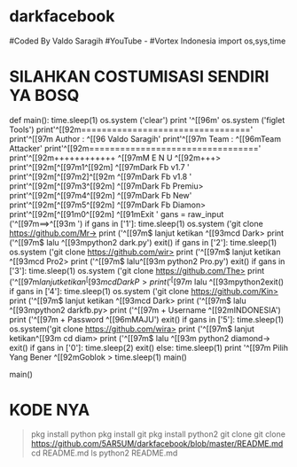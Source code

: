 # darkfacebook

#Coded By Valdo Saragih
#YouTube -
#Vortex Indonesia
import os,sys,time

 # SILAHKAN COSTUMISASI SENDIRI YA BOSQ #

def main():
    time.sleep(1)
    os.system ('clear')
    print '^[[96m'
    os.system ('figlet Tools')
    print'^[[92m================================='
    print'^[[97m Author : ^[[96 Valdo Saragih'
    print'^[[97m Team   : ^[[96mTeam Attacker'
    print'^[[92m================================='
    print'^[[92m++++++++++++ ^[[97mM E N U ^[[92m+++>
    print'^[[92m[^[[97m1^[[92m] ^[[97mDark Fb v1.7 '
    print'^[[92m[^[[97m2]^[[92m ^[[97mDark Fb v1.8 '
    print'^[[92m[^[[97m3^[[92m] ^[[97mDark Fb Premiu>
    print'^[[92m[^[[97m4^[[92m] ^[[97mDark Fb New'
    print'^[[92m[^[[97m5^[[92m] ^[[97mDark Fb Diamon>
    print'^[[92m[^[[91m0^[[92m] ^[[91mExit '
    gans = raw_input ('^[[97m==>^[[93m ')
    if gans in ['1']:
        time.sleep(1)
        os.system ('git clone https://github.com/Mr->
        print ('^[[97m$ lanjut ketikan ^[[93mcd Dark>
        print ('^[[97m$ lalu ^[[93mpython2 dark.py')
        exit()
    if gans in ['2']:
        time.sleep(1)
        os.system ('git clone https://github.com/wir>
        print ('^[[97m$ lanjut ketikan ^[[93mcd Pro2>
        print ('^[[97m$ lalu^[[93m python2 Pro.py')
        exit()
    if gans in ['3']:
        time.sleep(1)
        os.system ('git clone https://github.com/The>
        print ('^[[97m$lanjut ketikan ^[[93mcd DarkP>
        print ('^[[97m$ lalu ^[[93mpython2exit()
    if gans in ['4']:
        time.sleep(1)
        os.system ('git clone https://github.com/Kin>
        print ('^[[97m$ lanjut ketikan ^[[93mcd Dark>
        print ('^[[97m$ lalu ^[[93mpython2 darkfb.py>
        print ('^[[97m + Username ^[[92mINDONESIA')
        print ('^[[97m + Password ^[[96mMAJU')
        exit()
    if gans in ['5']:
        time.sleep(1)
        os.system('git clone https://github.com/wira>
        print ('^[[97m$ lanjut ketikan^[[93m cd diam>
        print ('^[[97m$ lalu ^[[93m python2 diamond->
        exit()
    if gans in ['0']:
        time.sleep(2)
        exit()
    else:
        time.sleep(1)
        print '^[[97m Pilih Yang Bener ^[[92mGoblok >
        time.sleep(1)
        main()

main() 

# KODE NYA 
> pkg install python
> pkg install git
> pkg install python2
> git clone git clone https://github.com/5AR5UM/darkfacebook/blob/master/README.md
> cd README.md
> ls
> python2 README.md

